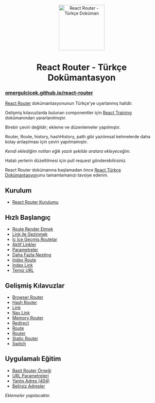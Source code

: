 <p align="center">
<img src="https://omergulcicek.com/img/github/router.png" alt="React Router - Türkçe Doküman" height="150">
</p>

<h1 align="center">React Router - Türkçe Dokümantasyon</h1>

<h3><a href="https://omergulcicek.github.io/react-router/">omergulcicek.github.io/react-router</a></h3>

<a href="https://github.com/reactjs/react-router-tutorial">React Router</a> dokümantasyonunun Türkçe'ye uyarlanmış halidir.

Gelişmiş kılavuzlarda bulunan componentler için <a href="https://reacttraining.com/react-router/">React Training</a> dokümanından yararlanılmıştır.

Birebir çeviri değildir; ekleme ve düzenlemeler yapılmıştır.

Router, Route, history, hashHistory, path gibi yazılımsal kelimelerde daha kolay anlaşılması için çeviri yapılmamıştır.

<i>Kendi eklediğim notları eğik yazılı şekilde aralara ekleyeceğim.</i>

Hatalı yerlerin düzeltilmesi için pull request gönderebilirsiniz.

React Router dokümanına başlamadan önce <a href="https://github.com/omergulcicek/reactjs">React Türkçe Dokümantasyon</a>unu tamamlamanızı tavsiye ederim.

<h2>Kurulum</h2>

- <a href="https://omergulcicek.github.io/react-router/kurulum/react-router-kurulumu">React Router Kurulumu</a>

<h2>Hızlı Başlangıç</h2>

- <a href="https://omergulcicek.github.io/react-router/hizli-baslangic/route-render-etmek">Route Render Etmek</a>
- <a href="https://omergulcicek.github.io/react-router/hizli-baslangic/link-ile-gezinmek">Link ile Gezinmek</a>
- <a href="https://omergulcicek.github.io/react-router/hizli-baslangic/ic-ice-gecmis-routelar">İç İçe Geçmiş Routelar</a>
- <a href="https://omergulcicek.github.io/react-router/hizli-baslangic/aktif-linkler">Aktif Linkler</a>
- <a href="https://omergulcicek.github.io/react-router/hizli-baslangic/parametreler">Parametreler</a>
- <a href="https://omergulcicek.github.io/react-router/hizli-baslangic/daha-fazla-nesting">Daha Fazla Nesting</a>
- <a href="https://omergulcicek.github.io/react-router/hizli-baslangic/index-route">Index Route</a>
- <a href="https://omergulcicek.github.io/react-router/hizli-baslangic/index-link">Index Link</a>
- <a href="https://omergulcicek.github.io/react-router/hizli-baslangic/temiz-url">Temiz URL</a>

<h2>Gelişmiş Kılavuzlar</h2>

- <a href="https://omergulcicek.github.io/react-router/gelismis-kilavuzlar/browser-router">Browser Router</a>
- <a href="https://omergulcicek.github.io/react-router/gelismis-kilavuzlar/hash-router">Hash Router</a>
- <a href="https://omergulcicek.github.io/react-router/gelismis-kilavuzlar/link">Link</a>
- <a href="https://omergulcicek.github.io/react-router/gelismis-kilavuzlar/nav-link">Nav Link</a>
- <a href="https://omergulcicek.github.io/react-router/gelismis-kilavuzlar/memory-router">Memory Router</a>
- <a href="https://omergulcicek.github.io/react-router/gelismis-kilavuzlar/redirect">Redirect</a>
- <a href="https://omergulcicek.github.io/react-router/gelismis-kilavuzlar/route">Route</a>
- <a href="https://omergulcicek.github.io/react-router/gelismis-kilavuzlar/router">Router</a>
- <a href="https://omergulcicek.github.io/react-router/gelismis-kilavuzlar/static-router">Static Router</a>
- <a href="https://omergulcicek.github.io/react-router/gelismis-kilavuzlar/switch">Switch</a>

<h2>Uygulamalı Eğitim</h2>

- <a href="https://omergulcicek.github.io/react-router/uygulamali-egitim/basit-router-ornegi">Basit Router Örneği</a>
- <a href="https://omergulcicek.github.io/react-router/uygulamali-egitim/url-parametreleri">URL Parametreleri</a>
- <a href="https://omergulcicek.github.io/react-router/uygulamali-egitim/yanlis-adres-404">Yanlış Adres (404)</a>
- <a href="https://omergulcicek.github.io/react-router/uygulamali-egitim/belirsiz-adres">Belirsiz Adresler</a>

<i>Eklemeler yapılacaktır.</i>
